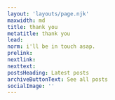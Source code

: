```yaml
---
layout: 'layouts/page.njk'
maxwidth: md
title: thank you
metatitle: thank you
lead: 
norm: i'll be in touch asap.
prelink:
nextlink:
nexttext: 
postsHeading: Latest posts
archiveButtonText: See all posts
socialImage: ''
---
```

